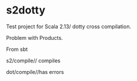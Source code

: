 # s2dotty
Test project for Scala 2.13/ dotty cross compilation.

Problem with Products.

From sbt

s2/compile// compiles

dot/compile//has errors
